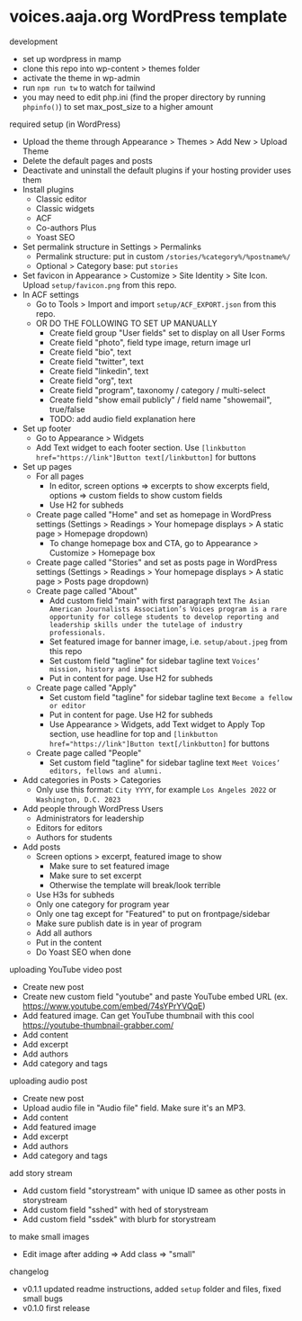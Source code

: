 # voices.aaja.org WordPress template

development
- set up wordpress in mamp
- clone this repo into wp-content > themes folder
- activate the theme in wp-admin
- run `npm run tw` to watch for tailwind
- you may need to edit php.ini (find the proper directory by running `phpinfo()`) to set max_post_size to a higher amount

required setup (in WordPress)
- Upload the theme through Appearance > Themes > Add New > Upload Theme
- Delete the default pages and posts
- Deactivate and uninstall the default plugins if your hosting provider uses them
- Install plugins
    - Classic editor
    - Classic widgets
    - ACF
    - Co-authors Plus
    - Yoast SEO
- Set permalink structure in Settings > Permalinks
    - Permalink structure: put in custom `/stories/%category%/%postname%/`
    - Optional > Category base: put `stories`
- Set favicon in Appearance > Customize > Site Identity > Site Icon. Upload `setup/favicon.png` from this repo.
- In ACF settings
    - Go to Tools > Import and import `setup/ACF_EXPORT.json` from this repo.
    - OR DO THE FOLLOWING TO SET UP MANUALLY
        - Create field group "User fields" set to display on all User Forms
        - Create field "photo", field type image, return image url
        - Create field "bio", text
        - Create field "twitter", text
        - Create field "linkedin", text
        - Create field "org", text
        - Create field "program", taxonomy / category / multi-select
        - Create field "show email publicly" / field name "showemail", true/false
        - TODO: add audio field explanation here
- Set up footer
    - Go to Appearance > Widgets
    - Add Text widget to each footer section. Use `[linkbutton href="https://link"]Button text[/linkbutton]` for buttons
- Set up pages
    - For all pages
        - In editor, screen options => excerpts to show excerpts field, options => custom fields to show custom fields
        - Use H2 for subheds
    - Create page called "Home" and set as homepage in WordPress settings (Settings > Readings > Your homepage displays > A static page > Homepage dropdown)
        - To change homepage box and CTA, go to Appearance > Customize > Homepage box
    - Create page called "Stories" and set as posts page in WordPress settings (Settings > Readings > Your homepage displays > A static page > Posts page dropdown)
    - Create page called "About"
        - Add custom field "main" with first paragraph text `The Asian American Journalists Association’s Voices program is a rare opportunity for college students to develop reporting and leadership skills under the tutelage of industry professionals.`
        - Set featured image for banner image, i.e. `setup/about.jpeg` from this repo
        - Set custom field "tagline" for sidebar tagline text `Voices’ mission, history and impact`
        - Put in content for page. Use H2 for subheds
    - Create page called "Apply"
        - Set custom field "tagline" for sidebar tagline text `Become a fellow or editor`
        - Put in content for page. Use H2 for subheds
        - Use Appearance > Widgets, add Text widget to Apply Top section, use headline for top and `[linkbutton href="https://link"]Button text[/linkbutton]` for buttons
    - Create page called "People"
        - Set custom field "tagline" for sidebar tagline text `Meet Voices’ editors, fellows and alumni.`
- Add categories in Posts > Categories
    - Only use this format: `City YYYY`, for example `Los Angeles 2022` or `Washington, D.C. 2023`
- Add people through WordPress Users
    - Administrators for leadership
    - Editors for editors
    - Authors for students
- Add posts
    - Screen options > excerpt, featured image to show
        - Make sure to set featured image
        - Make sure to set excerpt
        - Otherwise the template will break/look terrible
    - Use H3s for subheds
    - Only one category for program year
    - Only one tag except for "Featured" to put on frontpage/sidebar
    - Make sure publish date is in year of program
    - Add all authors
    - Put in the content
    - Do Yoast SEO when done

uploading YouTube video post
- Create new post
- Create new custom field "youtube" and paste YouTube embed URL (ex. https://www.youtube.com/embed/74sYPrYVQqE)
- Add featured image. Can get YouTube thumbnail with this cool https://youtube-thumbnail-grabber.com/
- Add content
- Add excerpt
- Add authors
- Add category and tags

uploading audio post
- Create new post
- Upload audio file in "Audio file" field. Make sure it's an MP3.
- Add content
- Add featured image
- Add excerpt
- Add authors
- Add category and tags

add story stream
- Add custom field "storystream" with unique ID samee as other posts in storystream
- Add custom field "sshed" with hed of storystream
- Add custom field "ssdek" with blurb for storystream

to make small images
- Edit image after adding => Add class => "small"

changelog
- v0.1.1 updated readme instructions, added `setup` folder and files, fixed small bugs
- v0.1.0 first release